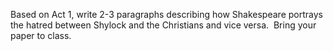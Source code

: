 Based on Act 1, write 2-3 paragraphs describing how Shakespeare portrays the hatred between Shylock and the Christians and vice versa.  Bring your paper to class.

